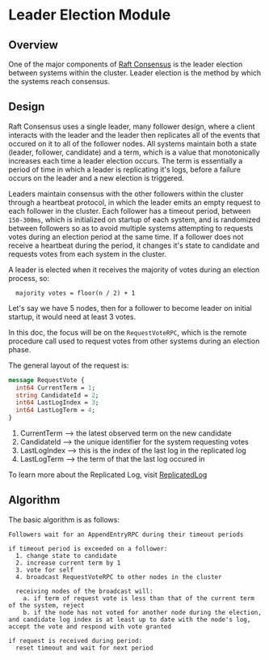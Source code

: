 # Leader Election Module


## Overview

One of the major components of [Raft Consensus](https://raft.github.io/raft.pdf) is the leader election between systems within the cluster. Leader election is the method by which the systems reach consensus.


## Design

Raft Consensus uses a single leader, many follower design, where a client interacts with the leader and the leader then replicates all of the events that occured on it to all of the follower nodes. All systems maintain both a state (leader, follower, candidate) and a term, which is a value that monotonically increases each time a leader election occurs. The term is essentially a period of time in which a leader is replicating it's logs, before a failure occurs on the leader and a new election is triggered. 

Leaders maintain consensus with the other followers within the cluster through a heartbeat protocol, in which the leader emits an empty request to each follower in the cluster. Each follower has a timeout period, between `150-300ms`, which is initialized on startup of each system, and is randomized between followers so as to avoid multiple systems attempting to requests votes during an election period at the same time. If a follower does not receive a heartbeat during the period, it changes it's state to candidate and requests votes from each system in the cluster.

A leader is elected when it receives the majority of votes during an election process, so:

```
  majority votes = floor(n / 2) + 1
```

Let's say we have 5 nodes, then for a follower to become leader on initial startup, it would need at least 3 votes.

In this doc, the focus will be on the `RequestVoteRPC`, which is the remote procedure call used to request votes from other systems during an election phase.

The general layout of the request is:

```proto
message RequestVote {
  int64 CurrentTerm = 1;
  string CandidateId = 2;
  int64 LastLogIndex = 3;
  int64 LastLogTerm = 4;
}
```

1. CurrentTerm --> the latest observed term on the new candidate
2. CandidateId --> the unique identifier for the system requesting votes
3. LastLogIndex --> this is the index of the last log in the replicated log
4. LastLogTerm --> the term of that the last log occured in

To learn more about the Replicated Log, visit [ReplicatedLog](./ReplicatedLog.md)


## Algorithm

The basic algorithm is as follows:

```
Followers wait for an AppendEntryRPC during their timeout periods

if timeout period is exceeded on a follower:
  1. change state to candidate
  2. increase current term by 1
  3. vote for self
  4. broadcast RequestVoteRPC to other nodes in the cluster

  receiving nodes of the broadcast will:
    a. if term of request vote is less than that of the current term of the system, reject
    b. if the node has not voted for another node during the election, and candidate log index is at least up to date with the node's log, accept the vote and respond with vote granted

if request is received during period:
  reset timeout and wait for next period
```